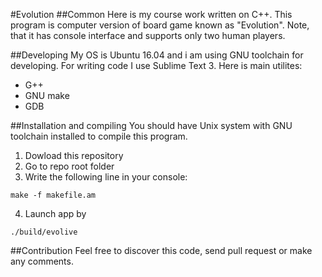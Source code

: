 
#Evolution
##Common
Here is my course work written on C++. This program is computer version of board game known as "Evolution".
Note, that it has console interface and supports only two human players.

##Developing
My OS is Ubuntu 16.04 and i am using GNU toolchain for developing. For writing code I use Sublime Text 3. 
Here is main utilites:
* G++
* GNU make
* GDB

##Installation and compiling
You should have Unix system with GNU toolchain installed to compile this program. 

1. Dowload this repository
2. Go to repo root folder
3. Write the following line in your console:

  ```
  make -f makefile.am
  ```
4. Launch app by

  ```
  ./build/evolive
  ```

##Contribution
Feel free to discover this code, send pull request or make any comments.
